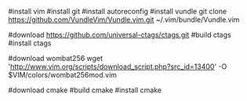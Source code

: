 #install vim
#install git
#install autoreconfig
#install vundle git clone https://github.com/VundleVim/Vundle.vim.git ~/.vim/bundle/Vundle.vim


#download https://github.com/universal-ctags/ctags.git
#build ctags
#install ctags

#download wombat256 wget 'http://www.vim.org/scripts/download_script.php?src_id=13400' -O $VIM/colors/wombat256mod.vim

#download cmake
#build cmake
#install cmake
